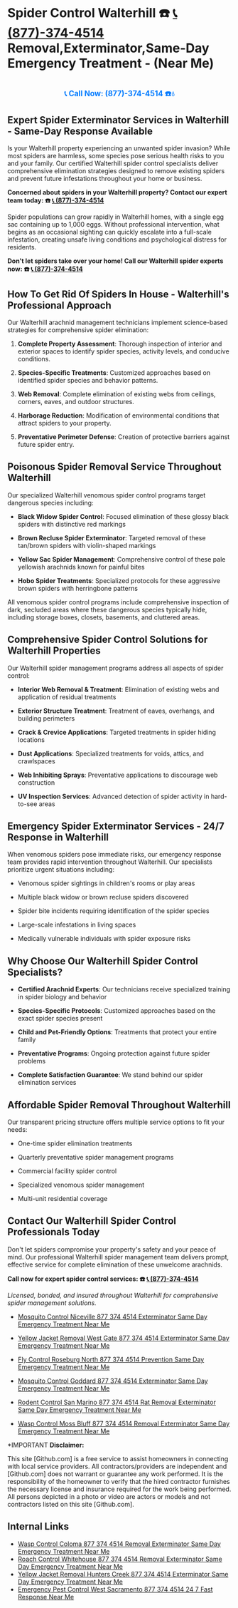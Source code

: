 # Spider Control Walterhill ☎️ [📞 (877)-374-4514](https://pest-control-4514.netlify.app) Removal,Exterminator,Same-Day Emergency Treatment - (Near Me)
# 

<p align="center" style="font-size: 1.2em; font-weight: bold; margin: 20px 0;">
  <a href="https://pest-control-4514.netlify.app" target="_blank" style="color: #007BFF; text-decoration: none;">📞 Call Now: (877)-374-4514 ☎️💧</a>
</p>

## Expert Spider Exterminator Services in Walterhill - Same-Day Response Available

Is your Walterhill property experiencing an unwanted spider invasion? While most spiders are harmless, some species pose serious health risks to you and your family. Our certified Walterhill spider control specialists deliver comprehensive elimination strategies designed to remove existing spiders and prevent future infestations throughout your home or business.

**Concerned about spiders in your Walterhill property? Contact our expert team today: ☎️ [📞 (877)-374-4514](https://pest-control-4514.netlify.app)**

Spider populations can grow rapidly in Walterhill homes, with a single egg sac containing up to 1,000 eggs. Without professional intervention, what begins as an occasional sighting can quickly escalate into a full-scale infestation, creating unsafe living conditions and psychological distress for residents.

**Don't let spiders take over your home! Call our Walterhill spider experts now: ☎️ [📞 (877)-374-4514](https://pest-control-4514.netlify.app)**

## How To Get Rid Of Spiders In House - Walterhill's Professional Approach

Our Walterhill arachnid management technicians implement science-based strategies for comprehensive spider elimination:

1. **Complete Property Assessment**: Thorough inspection of interior and exterior spaces to identify spider species, activity levels, and conducive conditions.

2. **Species-Specific Treatments**: Customized approaches based on identified spider species and behavior patterns.

3. **Web Removal**: Complete elimination of existing webs from ceilings, corners, eaves, and outdoor structures.

4. **Harborage Reduction**: Modification of environmental conditions that attract spiders to your property.

5. **Preventative Perimeter Defense**: Creation of protective barriers against future spider entry.

## Poisonous Spider Removal Service Throughout Walterhill

Our specialized Walterhill venomous spider control programs target dangerous species including:

- **Black Widow Spider Control**: Focused elimination of these glossy black spiders with distinctive red markings

- **Brown Recluse Spider Exterminator**: Targeted removal of these tan/brown spiders with violin-shaped markings

- **Yellow Sac Spider Management**: Comprehensive control of these pale yellowish arachnids known for painful bites

- **Hobo Spider Treatments**: Specialized protocols for these aggressive brown spiders with herringbone patterns

All venomous spider control programs include comprehensive inspection of dark, secluded areas where these dangerous species typically hide, including storage boxes, closets, basements, and cluttered areas.

## Comprehensive Spider Control Solutions for Walterhill Properties

Our Walterhill spider management programs address all aspects of spider control:

- **Interior Web Removal & Treatment**: Elimination of existing webs and application of residual treatments

- **Exterior Structure Treatment**: Treatment of eaves, overhangs, and building perimeters

- **Crack & Crevice Applications**: Targeted treatments in spider hiding locations

- **Dust Applications**: Specialized treatments for voids, attics, and crawlspaces

- **Web Inhibiting Sprays**: Preventative applications to discourage web construction

- **UV Inspection Services**: Advanced detection of spider activity in hard-to-see areas

## Emergency Spider Exterminator Services - 24/7 Response in Walterhill

When venomous spiders pose immediate risks, our emergency response team provides rapid intervention throughout Walterhill. Our specialists prioritize urgent situations including:

- Venomous spider sightings in children's rooms or play areas

- Multiple black widow or brown recluse spiders discovered

- Spider bite incidents requiring identification of the spider species

- Large-scale infestations in living spaces

- Medically vulnerable individuals with spider exposure risks

## Why Choose Our Walterhill Spider Control Specialists?

- **Certified Arachnid Experts**: Our technicians receive specialized training in spider biology and behavior

- **Species-Specific Protocols**: Customized approaches based on the exact spider species present

- **Child and Pet-Friendly Options**: Treatments that protect your entire family

- **Preventative Programs**: Ongoing protection against future spider problems

- **Complete Satisfaction Guarantee**: We stand behind our spider elimination services

## Affordable Spider Removal Throughout Walterhill

Our transparent pricing structure offers multiple service options to fit your needs:

- One-time spider elimination treatments

- Quarterly preventative spider management programs

- Commercial facility spider control

- Specialized venomous spider management

- Multi-unit residential coverage

## Contact Our Walterhill Spider Control Professionals Today

Don't let spiders compromise your property's safety and your peace of mind. Our professional Walterhill spider management team delivers prompt, effective service for complete elimination of these unwelcome arachnids.

**Call now for expert spider control services: ☎️ [📞 (877)-374-4514](https://pest-control-4514.netlify.app)**

*Licensed, bonded, and insured throughout Walterhill for comprehensive spider management solutions.*


- [Mosquito Control Niceville 877 374 4514 Exterminator Same Day Emergency Treatment Near Me](https://github.com/allyoucaneatsushiin/pest-control/blob/main/Mosquito-Control-Niceville-877-374-4514-Exterminator-Same-Day-Emergency-Treatment-Near-Me.md)
- [Yellow Jacket Removal West Gate 877 374 4514 Exterminator Same Day Emergency Treatment Near Me](https://github.com/allyoucaneatsushiin/pest-control/blob/main/Yellow-Jacket-Removal-West-Gate-877-374-4514-Exterminator-Same-Day-Emergency-Treatment-Near-Me.md)
- [Fly Control Roseburg North 877 374 4514 Prevention Same Day Emergency Treatment Near Me](https://github.com/allyoucaneatsushiin/pest-control/blob/main/Fly-Control-Roseburg-North-877-374-4514-Prevention-Same-Day-Emergency-Treatment-Near-Me.md)


- [Mosquito Control Goddard 877 374 4514 Exterminator Same Day Emergency Treatment Near Me](https://github.com/allyoucaneatsushiin/pest-control/blob/main/Mosquito-Control-Goddard-877-374-4514-Exterminator-Same-Day-Emergency-Treatment-Near-Me.md)
- [Rodent Control San Marino 877 374 4514 Rat Removal Exterminator Same Day Emergency Treatment Near Me](https://github.com/allyoucaneatsushiin/pest-control/blob/main/Rodent-Control-San-Marino-877-374-4514-Rat-Removal-Exterminator-Same-Day-Emergency-Treatment-Near-Me.md)
- [Wasp Control Moss Bluff 877 374 4514 Removal Exterminator Same Day Emergency Treatment Near Me](https://github.com/allyoucaneatsushiin/pest-control/blob/main/Wasp-Control-Moss-Bluff-877-374-4514-Removal-Exterminator-Same-Day-Emergency-Treatment-Near-Me.md)


*IMPORTANT **Disclaimer:**  

This site [Github.com] is a free service to assist homeowners in connecting with local service providers. All contractors/providers are independent and [Github.com] does not warrant or guarantee any work performed. It is the responsibility of the homeowner to verify that the hired contractor furnishes the necessary license and insurance required for the work being performed. All persons depicted in a photo or video are actors or models and not contractors listed on this site [Github.com].


## Internal Links
- [Wasp Control Coloma 877 374 4514 Removal Exterminator Same Day Emergency Treatment Near Me](https://github.com/allyoucaneatsushiin/pest-control/blob/main/Wasp-Control-Coloma-877-374-4514-Removal-Exterminator-Same-Day-Emergency-Treatment-Near-Me.md)
- [Roach Control Whitehouse 877 374 4514 Removal Exterminator Same Day Emergency Treatment Near Me](https://github.com/allyoucaneatsushiin/pest-control/blob/main/Roach-Control-Whitehouse-877-374-4514-Removal-Exterminator-Same-Day-Emergency-Treatment-Near-Me.md)
- [Yellow Jacket Removal Hunters Creek 877 374 4514 Exterminator Same Day Emergency Treatment Near Me](https://github.com/allyoucaneatsushiin/pest-control/blob/main/Yellow-Jacket-Removal-Hunters-Creek-877-374-4514-Exterminator-Same-Day-Emergency-Treatment-Near-Me.md)
- [Emergency Pest Control West Sacramento 877 374 4514 24 7 Fast Response Near Me](https://github.com/allyoucaneatsushiin/pest-control/blob/main/Emergency-Pest-Control-West-Sacramento-877-374-4514-24-7-Fast-Response-Near-Me.md)
